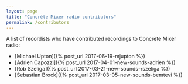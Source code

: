 ```yaml
---
layout: page
title: "Concrète Mixer radio contributors"
permalink: /contributors
---
```


A list of recordists who have contributed recordings to Concrète Mixer radio:

* [Michael Upton]({% post_url 2017-06-19-mjupton %})
* [Adrien Capozzi]({% post_url 2017-04-01-new-sounds-adrien %})
* [Rob Szeliga]({% post_url 2017-03-21-new-sounds-rszeliga %})
* [Sebastian Brock]({% post_url 2017-03-05-new-sounds-bemtevi %})
